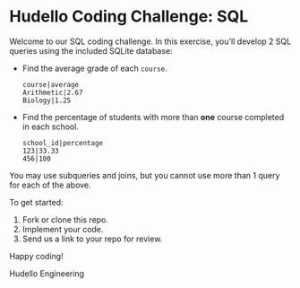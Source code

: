 # Hudello Coding Challenge: SQL

Welcome to our SQL coding challenge. In this exercise, you'll develop 2 SQL queries using the included SQLite database:
- Find the average grade of each `course`.
  ```
  course|average
  Arithmetic|2.67
  Biology|1.25
  ```
- Find the percentage of students with more than **one** course completed in each school.
  ```
  school_id|percentage
  123|33.33
  456|100
  ```

You may use subqueries and joins, but you cannot use more than 1 query for each of the above.

To get started:
1. Fork or clone this repo.
2. Implement your code.
3. Send us a link to your repo for review.

Happy coding!

Hudello Engineering

